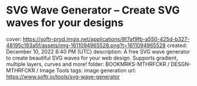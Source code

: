 # SVG Wave Generator – Create SVG waves for your designs

cover: https://softr-prod.imgix.net/applications/8f7af9fb-a550-425d-b327-48195c193a5f/assets/img-1611094965528.png?t=1611094965528
created: December 10, 2022 8:40 PM (UTC)
description: A free SVG wave generator to create beautiful SVG waves for your web design. Supports gradient, multiple layers, curves and more!
folder: BOOKMRKS-MTHRFCKR / DESGN-MTHRFCKR / Image Tools
tags: image generation
url: https://www.softr.io/tools/svg-wave-generator